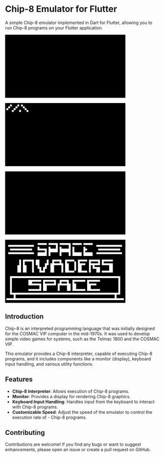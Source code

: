# Chip-8 Emulator for Flutter

A simple Chip-8 emulator implemented in Dart for Flutter, allowing you to run Chip-8 programs on your Flutter application.

![Logo](logo.gif)

![Maze](maze.gif)

![Brick](brick.gif)

![Space Invader](space_invader.gif)

## Introduction

Chip-8 is an interpreted programming language that was initially designed for the COSMAC VIP computer in the mid-1970s. It was used to develop simple video games for systems, such as the Telmac 1800 and the COSMAC VIP.

This emulator provides a Chip-8 interpreter, capable of executing Chip-8 programs, and it includes components like a monitor (display), keyboard input handling, and various utility functions.

## Features

- **Chip-8 Interpreter**: Allows execution of Chip-8 programs.
- **Monitor**: Provides a display for rendering Chip-8 graphics.
- **Keyboard Input Handling**: Handles input from the keyboard to interact with Chip-8 programs.
- **Customizable Speed**: Adjust the speed of the emulator to control the execution rate of - Chip-8 programs.

## Contributing

Contributions are welcome! If you find any bugs or want to suggest enhancements, please open an issue or create a pull request on GitHub.

